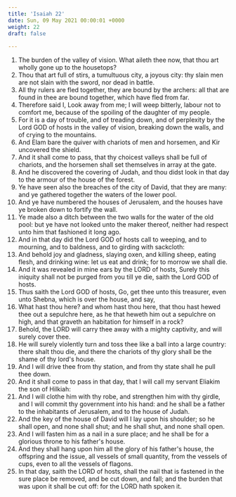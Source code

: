 ```yaml
---
title: 'Isaiah 22'
date: Sun, 09 May 2021 00:00:01 +0000
weight: 22
draft: false
  
---
```


1. The burden of the valley of vision. What aileth thee now, that thou art wholly gone up to the housetops?
2. Thou that art full of stirs, a tumultuous city, a joyous city: thy slain men are not slain with the sword, nor dead in battle.
3. All thy rulers are fled together, they are bound by the archers: all that are found in thee are bound together, which have fled from far.
4. Therefore said I, Look away from me; I will weep bitterly, labour not to comfort me, because of the spoiling of the daughter of my people.
5. For it is a day of trouble, and of treading down, and of perplexity by the Lord GOD of hosts in the valley of vision, breaking down the walls, and of crying to the mountains.
6. And Elam bare the quiver with chariots of men and horsemen, and Kir uncovered the shield.
7. And it shall come to pass, that thy choicest valleys shall be full of chariots, and the horsemen shall set themselves in array at the gate.
8. And he discovered the covering of Judah, and thou didst look in that day to the armour of the house of the forest.
9. Ye have seen also the breaches of the city of David, that they are many: and ye gathered together the waters of the lower pool.
10. And ye have numbered the houses of Jerusalem, and the houses have ye broken down to fortify the wall.
11. Ye made also a ditch between the two walls for the water of the old pool: but ye have not looked unto the maker thereof, neither had respect unto him that fashioned it long ago.
12. And in that day did the Lord GOD of hosts call to weeping, and to mourning, and to baldness, and to girding with sackcloth:
13. And behold joy and gladness, slaying oxen, and killing sheep, eating flesh, and drinking wine: let us eat and drink; for to morrow we shall die.
14. And it was revealed in mine ears by the LORD of hosts, Surely this iniquity shall not be purged from you till ye die, saith the Lord GOD of hosts.
15. Thus saith the Lord GOD of hosts, Go, get thee unto this treasurer, even unto Shebna, which is over the house, and say,
16. What hast thou here? and whom hast thou here, that thou hast hewed thee out a sepulchre here, as he that heweth him out a sepulchre on high, and that graveth an habitation for himself in a rock?
17. Behold, the LORD will carry thee away with a mighty captivity, and will surely cover thee.
18. He will surely violently turn and toss thee like a ball into a large country: there shalt thou die, and there the chariots of thy glory shall be the shame of thy lord's house.
19. And I will drive thee from thy station, and from thy state shall he pull thee down.
20. And it shall come to pass in that day, that I will call my servant Eliakim the son of Hilkiah:
21. And I will clothe him with thy robe, and strengthen him with thy girdle, and I will commit thy government into his hand: and he shall be a father to the inhabitants of Jerusalem, and to the house of Judah.
22. And the key of the house of David will I lay upon his shoulder; so he shall open, and none shall shut; and he shall shut, and none shall open.
23. And I will fasten him as a nail in a sure place; and he shall be for a glorious throne to his father's house.
24. And they shall hang upon him all the glory of his father's house, the offspring and the issue, all vessels of small quantity, from the vessels of cups, even to all the vessels of flagons.
25. In that day, saith the LORD of hosts, shall the nail that is fastened in the sure place be removed, and be cut down, and fall; and the burden that was upon it shall be cut off: for the LORD hath spoken it.
